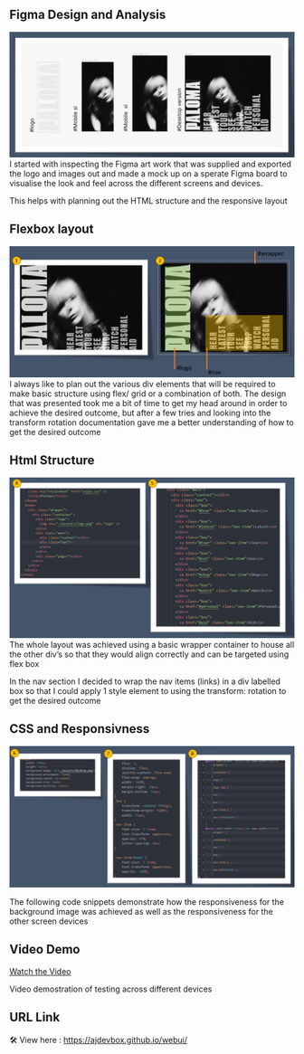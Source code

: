 ## Figma Design and Analysis

![Figma Design](./mdnotes/figma.png)
I started with inspecting the Figma art work that was supplied and exported the logo and images out and made a mock up on a sperate Figma board to visualise the look and feel across the different screens and devices.

This helps with planning out the HTML structure and the responsive layout

## Flexbox layout

![HTML notes](./mdnotes/layoutplan.png)
I always like to plan out the various div elements that will be required to make basic structure using flex/ grid or a combination of both.  The design that was presented took me a bit of time to get my head around in order to achieve the desired outcome, but after a few tries and looking into the transform rotation documentation gave me a better understanding of how to get the desired outcome


## Html Structure

![HTML notes](./mdnotes/html_structure.png)
The whole layout was achieved using a basic wrapper container to house all the other div’s so that they would align correctly and can be targeted using flex box

In the nav section I decided to wrap the nav items (links) in a div labelled box so that I could apply 1 style element to using the transform: rotation to get the desired outcome

## CSS and Responsivness

![HTML notes](./mdnotes/css_styles.png)

The following code snippets demonstrate how the responsiveness for the background image was achieved as well as the responsiveness for the other screen devices

## Video Demo

[Watch the Video](https://github.com/ajdevbox/webui/blob/main/mdnotes/test.mp4)

Video demostration of testing across different devices

## URL Link

🛠 View here : https://ajdevbox.github.io/webui/



